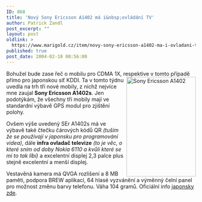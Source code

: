 ```yaml
---
ID: 868
title: 'Nový Sony Ericsson A1402 má i&nbsp;ovládání TV'
author: Patrick Zandl
post_excerpt: ""
layout: post
oldlink: >
  https://www.marigold.cz/item/novy-sony-ericsson-a1402-ma-i-ovladani-tv
published: true
post_date: 2004-02-18 08:56:00
---
```

<p>
Bohužel bude zase řeč o mobilu pro CDMA 1X, respektive v tomto případě přímo pro <IMG height=265 alt="Sony Ericsson A1402" src="/wp-content/uploads/sera1402.jpg" width=184 align=right border=0>japonskou síť KDDI. Ta v tomto týdnu uvedla na trh tři nové mobily, z nichž nejvíce mne zaujal <STRONG>Sony Ericsson A1402s</STRONG>. Jen podotýkám, že všechny tři mobily mají ve standardní výbavě GPS modul pro zjištění polohy. </p>

<p>
Ovšem výše uvedený SEr A1402s má ve výbavě také čtečku čárových kódů QR <EM>(tuším že se používají v japonsku pro programování videa)</EM>, dále <STRONG>infra ovladač televize</STRONG> <EM>(to je věc, o které sním od doby Nokia 6110 a kvůli které se mi to tak líbí)</EM> a excelentní displej 2,3 palce plus stejně excelentní a menší displej. </p>

<p>
Vestavěná kamera má QVGA rozlišení a 8 MB paměti, podpora BREW aplikací, 64 hlasé vyzvánění a výměnný čelní panel pro možnost změnu barvy telefonu. Váha 104 gramů. Oficiální info <A href="http://www.sonyericsson.co.jp/product/au/a1402s/index.html" target=_blank>japonsky zde</A>. </p>
